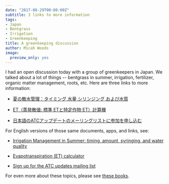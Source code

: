 ```yaml
---
date: "2017-08-29T00:00:00Z"
subtitle: 3 links to more information
tags:
- Japan
- Bentgrass
- Irrigation
- Greenkeeping
title: A greenkeeping discussion
author: Micah Woods
image:
  preview_only: yes
---
```


I had an open discussion today with a group of greenkeepers in Japan. We talked about a lot of things -- bentgrass in summer, irrigation, fertilizer, organic matter management, roots, etc. Here are three links to more information:

* [夏の散水管理：タイミング,水量,シリンジング,および水質](http://www.files.asianturfgrass.com/201306_summer_irrigation_jp.pdf)

* [ET（蒸発散値: 標準 ETと特定作物 ET）計算機](https://asianturfgrass.shinyapps.io/et_calc_jp/)

* [日本語のATCアップデートのメーリングリストに参加を申し込む](http://www.subscribepage.com/atcupdate_jp)

For English versions of those same documents, apps, and links, see:

* [Irrigation Management in Summer: timing, amount, syringing, and water quality](http://www.files.asianturfgrass.com/201306_summer_irrigation.pdf)

* [Evapotranspiration (ET) calculator](https://asianturfgrass.shinyapps.io/ET_calculator/)

* [Sign up for the ATC updates mailing list](http://www.subscribepage.com/atcupdate)

For even more about these topics, please see [these books](http://www.asianturfgrass.com/books/).
